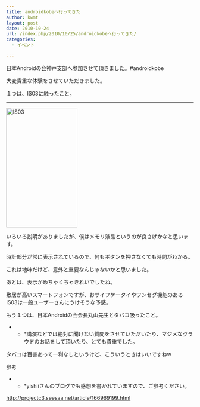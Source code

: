 ```yaml
---
title: androidkobeへ行ってきた
author: kwmt
layout: post
date: 2010-10-24
url: /index.php/2010/10/25/androidkobeへ行ってきた/
categories:
  - イベント

---
```

日本Androidの会神戸支部へ参加させて頂きました。#androidkobe
  
大変貴重な体験をさせていただきました。
  
１つは、IS03に触ったこと。

* * *

<img  alt="IS03"
src="http://androg.up.seesaa.net/image/is03-thumbnail2.jpg" width="191" height="320" border="0" align=""
pbsrc="http://androg.up.seesaa.net/image/is03.jpg"
class="PopBoxImageSmall"
onclick="Pop(this,100,'PopBoxImageLarge');" />
  
いろいろ説明がありましたが、僕はメモリ液晶というのが良さげかなと思います。
  
時計部分が常に表示されているので、何もボタンを押さなくても時間がわかる。
  
これは地味だけど、意外と重要なんじゃないかと思いました。
  
あとは、表示がめちゃくちゃきれいでしたね。
  
敷居が高いスマートフォンですが、おサイフケータイやワンセグ機能のあるIS03は一般ユーザーさんにうけそうな予感。
  
もう１つは、日本Androidの会会長丸山先生とタバコ吸ったこと。</p> 

* * *講演などでは絶対に聞けない質問をさせていただいたり、マジメなクラウドのお話をして頂いたり、とても貴重でした。


  
タバコは百害あって一利なしというけど、こういうときはいいですねw
  
参考</p> 

* * *yishiiさんのブログでも感想を書かれていますので、ご参考ください。


  
http://projectc3.seesaa.net/article/166969199.html</p>